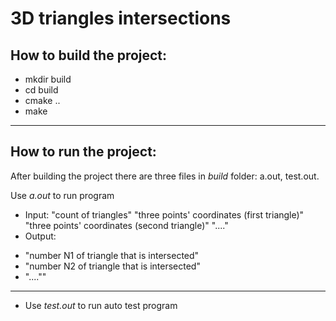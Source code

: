 # 3D triangles intersections

## How to build the project: 

* mkdir build
* cd build
* cmake ..
* make 

---

## How to run the project:

After building the project there are three files in *build* folder: a.out, test.out.

Use *a.out* to run program

+ Input: "count of triangles" "three points' coordinates (first triangle)" "three points' coordinates (second triangle)" "...."
+ Output: 
* "number N1 of triangle that is intersected"
* "number N2 of triangle that is intersected" 
* "....""

---
+ Use *test.out* to run auto test program